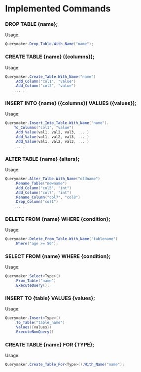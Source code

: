 # Implemented Commands 

### DROP TABLE {name};
Usage: 
```cs
Querymaker.Drop_Table.With_Name("name");
```

### CREATE TABLE {name} ({columns});
Usage:
```cs
Querymaker.Create_Table.With_Name("name")
    .Add_Column("col1", "value")
    .Add_Column("col2", "value") 
    ... ;
```

### INSERT INTO {name} ({columns}) VALUES ({values});
Usage:
```cs
Querymaker.Insert_Into_Table.With_Name("name").
    To_Columns("col1", "value")
    .Add_Value(val1, val2, val3, ... )
    .Add_Value(val1, val2, val3, ... ) 
    .Add_Value(val1, val2, val3, ... ) 
    ... ;
```

### ALTER TABLE {name} {alters};
Usage:
```cs
Querymaker.Alter_Talbe.With_Name("oldname")
    .Rename_Table("newname")
    .Add_Column("col5", "int")
    .Add_Column("col7", "int")
    .Rename_Column("col7", "col8")
    .Drop_Column("col1")
    ... ;
```

### DELETE FROM {name} WHERE {condition};
Usage:
```cs
Querymaker.Delete_From_Table.With_Name("tablename")
    .Where("age >= 50");
```

### SELECT FROM {name} WHERE {condition};
Usage:
```cs
Querymaker.Select<Type>()
    .From_Table("name")
    .ExecuteQuery();
```

### INSERT TO {table} VALUES {values};
Usage:
```cs
Querymaker.Insert<Type>()
    .To_Table("table_name")
    .Values({values})
    .ExecuteNonQuery()
```

### CREATE TABLE {name} FOR {TYPE};
Usage:
```cs
Querymaker.Create_Table_For<Type>().With_Name("name");
```